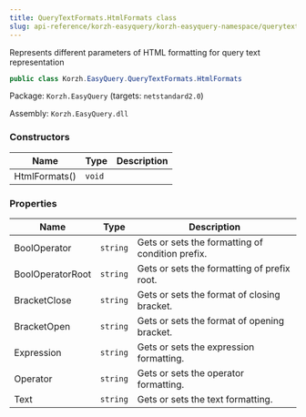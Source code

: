 ```yaml
---
title: QueryTextFormats.HtmlFormats class
slug: api-reference/korzh-easyquery/korzh-easyquery-namespace/querytextformats-htmlformats-class
---
```



Represents different parameters of HTML formatting for query text representation
```csharp
public class Korzh.EasyQuery.QueryTextFormats.HtmlFormats

```
Package: `Korzh.EasyQuery` (targets: `netstandard2.0`)

Assembly: `Korzh.EasyQuery.dll`

### Constructors

| Name | Type | Description | 
| --- | --- | --- | 
| HtmlFormats() | `void` |  | 


### Properties

| Name | Type | Description | 
| --- | --- | --- | 
| BoolOperator | `string` | Gets or sets the formatting of condition prefix. | 
| BoolOperatorRoot | `string` | Gets or sets the formatting of prefix root. | 
| BracketClose | `string` | Gets or sets the format of closing bracket. | 
| BracketOpen | `string` | Gets or sets the format of opening bracket. | 
| Expression | `string` | Gets or sets the expression formatting. | 
| Operator | `string` | Gets or sets the operator formatting. | 
| Text | `string` | Gets or sets the text formatting. |